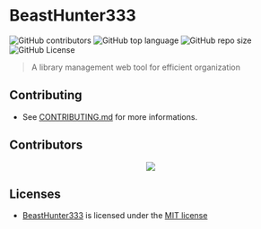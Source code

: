 # BeastHunter333

![GitHub contributors](https://img.shields.io/github/contributors/siddle1512/BeastHunter333)
![GitHub top language](https://img.shields.io/github/languages/top/siddle1512/BeastHunter333)
![GitHub repo size](https://img.shields.io/github/repo-size/siddle1512/BeastHunter333)
![GitHub License](https://img.shields.io/github/license/siddle1512/BeastHunter333)

> A library management web tool for efficient organization

## Contributing

- See [CONTRIBUTING.md](docs/CONTRIBUTING.md) for more informations.

## Contributors

<div align="center">
  <a href="https://github.com/siddle1512/BeastHunter333/graphs/contributors">
    <img src="https://contrib.rocks/image?repo=siddle1512/BeastHunter333" />
  </a>
</div>

## Licenses

- [BeastHunter333](https://github.com/siddle1512/BeastHunter333) is licensed under the [MIT license](LICENSE)
